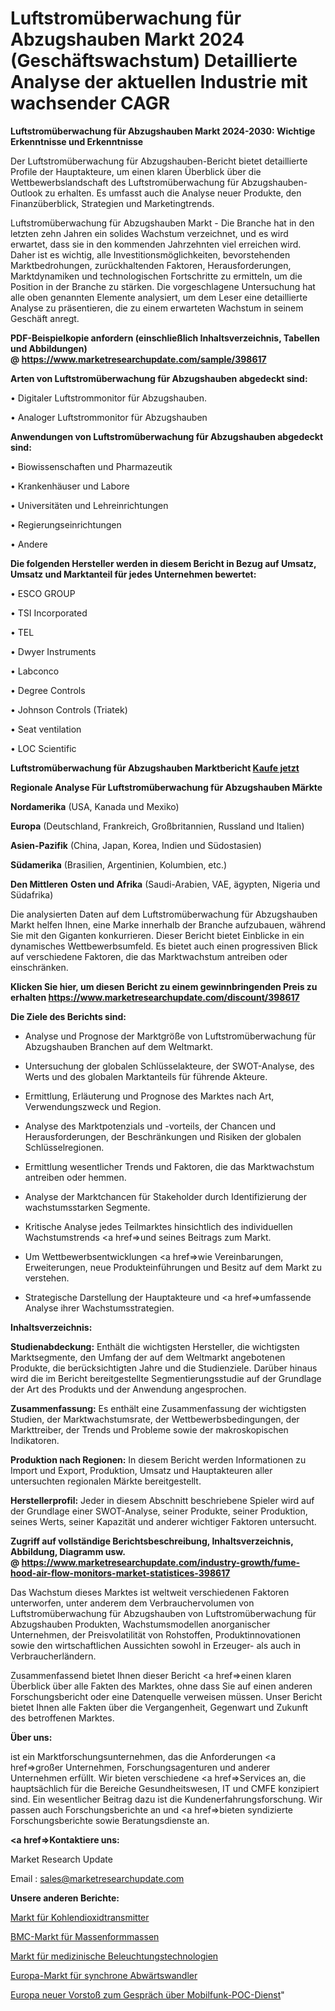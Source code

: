 # Luftstromüberwachung für Abzugshauben Markt 2024 (Geschäftswachstum) Detaillierte Analyse der aktuellen Industrie mit wachsender CAGR

<strong>Luftstromüberwachung für Abzugshauben Markt 2024-2030: Wichtige Erkenntnisse und Erkenntnisse</strong>

Der Luftstromüberwachung für Abzugshauben-Bericht bietet detaillierte Profile der Hauptakteure, um einen klaren Überblick über die Wettbewerbslandschaft des Luftstromüberwachung für Abzugshauben-Outlook zu erhalten. Es umfasst auch die Analyse neuer Produkte, den Finanzüberblick, Strategien und Marketingtrends.

Luftstromüberwachung für Abzugshauben Markt - Die Branche hat in den letzten zehn Jahren ein solides Wachstum verzeichnet, und es wird erwartet, dass sie in den kommenden Jahrzehnten viel erreichen wird. Daher ist es wichtig, alle Investitionsmöglichkeiten, bevorstehenden Marktbedrohungen, zurückhaltenden Faktoren, Herausforderungen, Marktdynamiken und technologischen Fortschritte zu ermitteln, um die Position in der Branche zu stärken. Die vorgeschlagene Untersuchung hat alle oben genannten Elemente analysiert, um dem Leser eine detaillierte Analyse zu präsentieren, die zu einem erwarteten Wachstum in seinem Geschäft anregt.

<strong><b>PDF-Beispielkopie anfordern (einschließlich Inhaltsverzeichnis, Tabellen und Abbildungen) @ </b></strong><strong><a href=https://www.marketresearchupdate.com/sample/398617><strong>https://www.marketresearchupdate.com/sample/398617</u></a></strong></strong>

<strong>Arten von Luftstromüberwachung für Abzugshauben abgedeckt sind:</strong>

• Digitaler Luftstrommonitor für Abzugshauben.

• Analoger Luftstrommonitor für Abzugshauben

<strong>Anwendungen von Luftstromüberwachung für Abzugshauben abgedeckt sind:</strong>

• Biowissenschaften und Pharmazeutik

• Krankenhäuser und Labore

• Universitäten und Lehreinrichtungen

• Regierungseinrichtungen

• Andere

<strong>Die folgenden Hersteller werden in diesem Bericht in Bezug auf Umsatz, Umsatz und Marktanteil für jedes Unternehmen bewertet:</strong>

• ESCO GROUP

• TSI Incorporated

• TEL

• Dwyer Instruments

• Labconco

• Degree Controls

• Johnson Controls (Triatek)

• Seat ventilation

• LOC Scientific

<strong>Luftstromüberwachung für Abzugshauben Marktbericht <a href=https://www.marketresearchupdate.com/buynow/398617>Kaufe jetzt</a></strong>

<strong>Regionale Analyse Für Luftstromüberwachung für Abzugshauben Märkte</strong>

<strong>Nordamerika</strong> (USA, Kanada und Mexiko)

<strong>Europa</strong> (Deutschland, Frankreich, Großbritannien, Russland und Italien)

<strong>Asien-Pazifik</strong> (China, Japan, Korea, Indien und Südostasien)

<strong>Südamerika</strong> (Brasilien, Argentinien, Kolumbien, etc.)

<strong>Den Mittleren</strong> <strong>Osten und Afrika</strong> (Saudi-Arabien, VAE, ägypten, Nigeria und Südafrika)

Die analysierten Daten auf dem Luftstromüberwachung für Abzugshauben Markt helfen Ihnen, eine Marke innerhalb der Branche aufzubauen, während Sie mit den Giganten konkurrieren. Dieser Bericht bietet Einblicke in ein dynamisches Wettbewerbsumfeld. Es bietet auch einen progressiven Blick auf verschiedene Faktoren, die das Marktwachstum antreiben oder einschränken.

<strong>Klicken Sie hier, um diesen Bericht zu einem gewinnbringenden Preis zu erhalten
</strong><strong><a href=https://www.marketresearchupdate.com/discount/398617>https://www.marketresearchupdate.com/discount/398617</b></u></strong></a>

<strong>Die Ziele des Berichts sind:</strong>

- Analyse und Prognose der Marktgröße von Luftstromüberwachung für Abzugshauben Branchen auf dem Weltmarkt.

- Untersuchung der globalen Schlüsselakteure, der SWOT-Analyse, des Werts und des globalen Marktanteils für führende Akteure.

- Ermittlung, Erläuterung und Prognose des Marktes nach Art, Verwendungszweck und Region.

- Analyse des Marktpotenzials und -vorteils, der Chancen und Herausforderungen, der Beschränkungen und Risiken der globalen Schlüsselregionen.

- Ermittlung wesentlicher Trends und Faktoren, die das Marktwachstum antreiben oder hemmen.

- Analyse der Marktchancen für Stakeholder durch Identifizierung der wachstumsstarken Segmente.

- Kritische Analyse jedes Teilmarktes hinsichtlich des individuellen Wachstumstrends <a href=>und</a> seines Beitrags zum Markt.

- Um Wettbewerbsentwicklungen <a href=>wie</a> Vereinbarungen, Erweiterungen, neue Produkteinführungen und Besitz auf dem Markt zu verstehen.

- Strategische Darstellung der Hauptakteure und <a href=>umfas</a>sende Analyse ihrer Wachstumsstrategien.

<strong>Inhaltsverzeichnis:</strong>

<strong>Studienabdeckung:</strong> Enthält die wichtigsten Hersteller, die wichtigsten Marktsegmente, den Umfang der auf dem Weltmarkt angebotenen Produkte, die berücksichtigten Jahre und die Studienziele. Darüber hinaus wird die im Bericht bereitgestellte Segmentierungsstudie auf der Grundlage der Art des Produkts und der Anwendung angesprochen.

<strong>Zusammenfassung:</strong> Es enthält eine Zusammenfassung der wichtigsten Studien, der Marktwachstumsrate, der Wettbewerbsbedingungen, der Markttreiber, der Trends und Probleme sowie der makroskopischen Indikatoren.

<strong>Produktion nach Regionen:</strong> In diesem Bericht werden Informationen zu Import und Export, Produktion, Umsatz und Hauptakteuren aller untersuchten regionalen Märkte bereitgestellt.

<strong>Herstellerprofil:</strong> Jeder in diesem Abschnitt beschriebene Spieler wird auf der Grundlage einer SWOT-Analyse, seiner Produkte, seiner Produktion, seines Werts, seiner Kapazität und anderer wichtiger Faktoren untersucht.

<strong><b>Zugriff auf vollständige Berichtsbeschreibung, Inhaltsverzeichnis, Abbildung, Diagramm usw. @ </b></strong><strong><a href=https://www.marketresearchupdate.com/industry-growth/fume-hood-air-flow-monitors-market-statistices-398617>https://www.marketresearchupdate.com/industry-growth/fume-hood-air-flow-monitors-market-statistices-398617</a></strong>

Das Wachstum dieses Marktes ist weltweit verschiedenen Faktoren unterworfen, unter anderem dem Verbrauchervolumen von Luftstromüberwachung für Abzugshauben von Luftstromüberwachung für Abzugshauben Produkten, Wachstumsmodellen anorganischer Unternehmen, der Preisvolatilität von Rohstoffen, Produktinnovationen sowie den wirtschaftlichen Aussichten sowohl in Erzeuger- als auch in Verbraucherländern.

Zusammenfassend bietet Ihnen dieser Bericht <a href=>einen</a> klaren Überblick über alle Fakten des Marktes, ohne dass Sie auf einen anderen Forschungsbericht oder eine Datenquelle verweisen müssen. Unser Bericht bietet Ihnen alle Fakten über die Vergangenheit, Gegenwart und Zukunft des betroffenen Marktes.

<strong>Über uns:</strong>

 ist ein Marktforschungsunternehmen, das die Anforderungen <a href=>großer</a> Unternehmen, Forschungsagenturen und anderer Unternehmen erfüllt. Wir bieten verschiedene <a href=>Services</a> an, die hauptsächlich für die Bereiche Gesundheitswesen, IT und CMFE konzipiert sind. Ein wesentlicher Beitrag dazu ist die Kundenerfahrungsforschung. Wir passen auch Forschungsberichte an und <a href=>bieten</a> syndizierte Forschungsberichte sowie Beratungsdienste an.

<strong><a href=>Kontaktiere uns:</a></strong>

Market Research Update

Email : sales@marketresearchupdate.com

<strong>Unsere anderen Berichte:</strong>

<a href=https://www.linkedin.com/pulse/carbon-dioxide-transmitters-market-opportunities>Markt für Kohlendioxidtransmitter</a>

<a href=https://www.linkedin.com/pulse/bulk-moulding-compound-bmc-market-2023-analysis>BMC-Markt für Massenformmassen</a>

<a href=https://www.linkedin.com/pulse/medical-lighting-technologies-market-research>Markt für medizinische Beleuchtungstechnologien</a>

<a href=https://www.linkedin.com/pulse/europe-synchronous-buck-converter-market-2030-industry>Europa-Markt für synchrone Abwärtswandler</a>

<a href=https://www.linkedin.com/pulse/europe-new-push-to-talk-over-cellular-poc-service>Europa neuer Vorstoß zum Gespräch über Mobilfunk-POC-Dienst</a>"
